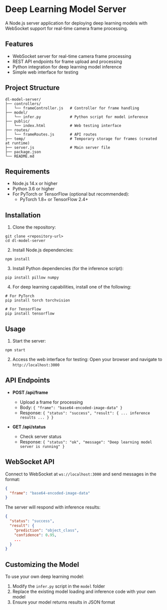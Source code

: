 # Deep Learning Model Server

A Node.js server application for deploying deep learning models with WebSocket support for real-time camera frame processing.

## Features

- WebSocket server for real-time camera frame processing
- REST API endpoints for frame upload and processing
- Python integration for deep learning model inference
- Simple web interface for testing

## Project Structure

```
dl-model-server/
├── controllers/
│   └── frameController.js   # Controller for frame handling
├── model/
│   └── infer.py             # Python script for model inference
├── public/
│   └── index.html           # Web testing interface
├── routes/
│   └── frameRoutes.js       # API routes
├── temp/                    # Temporary storage for frames (created at runtime)
├── server.js                # Main server file
├── package.json
└── README.md
```

## Requirements

- Node.js 14.x or higher
- Python 3.6 or higher
- For PyTorch or TensorFlow (optional but recommended):
  - PyTorch 1.8+ or TensorFlow 2.4+

## Installation

1. Clone the repository:
```
git clone <repository-url>
cd dl-model-server
```

2. Install Node.js dependencies:
```
npm install
```

3. Install Python dependencies (for the inference script):
```
pip install pillow numpy
```

4. For deep learning capabilities, install one of the following:
```
# For PyTorch
pip install torch torchvision

# For TensorFlow
pip install tensorflow
```

## Usage

1. Start the server:
```
npm start
```

2. Access the web interface for testing:
Open your browser and navigate to `http://localhost:3000`

## API Endpoints

- **POST /api/frame**
  - Upload a frame for processing
  - Body: `{ "frame": "base64-encoded-image-data" }`
  - Response: `{ "status": "success", "result": { ... inference results ... } }`

- **GET /api/status**
  - Check server status
  - Response: `{ "status": "ok", "message": "Deep learning model server is running" }`

## WebSocket API

Connect to WebSocket at `ws://localhost:3000` and send messages in the format:
```json
{
  "frame": "base64-encoded-image-data"
}
```

The server will respond with inference results:
```json
{
  "status": "success",
  "result": {
    "prediction": "object_class",
    "confidence": 0.95,
    ...
  }
}
```

## Customizing the Model

To use your own deep learning model:

1. Modify the `infer.py` script in the `model` folder
2. Replace the existing model loading and inference code with your own model
3. Ensure your model returns results in JSON format